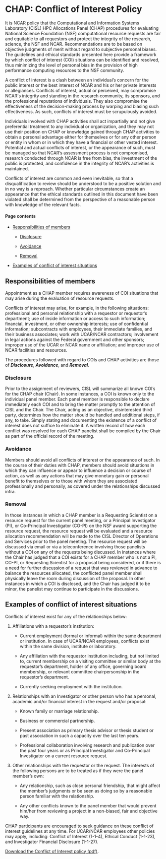 # CHAP: Conflict of Interest Policy

It is NCAR policy that the Computational and Information Systems
Laboratory (CISL) HPC Allocations Panel (CHAP) procedures for evaluating
National Science Foundation (NSF) computational resource requests are
fair and equitable to all requestors and protect the integrity of the
research, science, the NSF and NCAR. Recommendations are to be based on
objective judgments of merit without regard to subjective personal
biases. The guidelines and ethical standards presented here provide a
framework by which conflict of interest (COI) situations can be
identified and resolved, thus minimizing the level of personal bias in
the provision of high performance computing resources to the NSF
community.

A conflict of interest is a clash between an individual’s concern for
the public interest or the best interest of NCAR and his or her private
interests or allegiances. Conflicts of interest, actual or perceived,
may compromise NCAR's integrity and standing in the research community,
its sponsors, and the professional reputations of individuals. They also
compromise the effectiveness of the decision-making process by warping
and biasing such effectiveness. As such, conflicts of interest must be
scrupulously avoided.

Individuals involved with CHAP activities shall act impartially and not
give preferential treatment to any individual or organization, and they
may not use their position on CHAP or knowledge gained through CHAP
activities to obtain a personal advantage either for themselves or for
any other person or entity in whom or in which they have a financial or
other vested interest. Potential and actual conflicts of interest, or
the appearance of such, must be managed so that NCAR’s assessment
process is not compromised, research conducted through NCAR is free from
bias, the investment of the public is protected, and confidence in the
integrity of NCAR’s activities is maintained.

Conflicts of interest are common and even inevitable, so that a
disqualification to review should be understood to be a positive
solution and in no way is a reproach. Whether particular circumstances
create an appearance that the ethical standards outlined in this
document have been violated shall be determined from the perspective of
a reasonable person with knowledge of the relevant facts.

#### Page contents

- [Responsibilities of
  members](#CHAP:ConflictofInterestPolicy-Responsib)

  - [Disclosure](#CHAP:ConflictofInterestPolicy-Disclosur)

  - [Avoidance](#CHAP:ConflictofInterestPolicy-Avoidance)

  - [Removal](#CHAP:ConflictofInterestPolicy-Removal)

- [Examples of conflict of interest
  situations](#CHAP:ConflictofInterestPolicy-Exampleso)

## Responsibilities of members

Appointment as a CHAP member requires awareness of COI situations that
may arise during the evaluation of resource requests.

Conflicts of interest may arise, for example, in the following
situations: professional and personal relationship with a requestor or
requestor’s department; use of inside information or access to such
information; financial, investment, or other ownership interests; use of
confidential information; subcontracts with employees, their immediate
families, and their business associates; work with UCAR/NCAR
contractors; involvement in legal actions against the Federal government
and other sponsors; improper use of the UCAR or NCAR name or
affiliation; and improper use of NCAR facilities and resources.

The procedures followed with regard to COIs and CHAP activities are
those of ***Disclosure***, ***Avoidance***, and ***Removal***.

### Disclosure

Prior to the assignment of reviewers, CISL will summarize all known
COI’s for the CHAP chair (Chair). In some instances, a COI is known only
to the individual panel member. Each panel member is responsible to
declare immediately each COI and to bring the matter promptly to the
attention of CISL and the Chair. The Chair, acting as an objective,
disinterested third party, determines how the matter should be handled
and additional steps, if any, to take. Simply stating and documenting
the existence of a conflict of interest does not suffice to eliminate
it. A written record of how each conflict was resolved for each CHAP
panelist shall be compiled by the Chair as part of the official record
of the meeting.

### Avoidance

Members should avoid all conflicts of interest or the appearance of
such. In the course of their duties with CHAP, members should avoid
situations in which they can influence or appear to influence a decision
or course of action, as well as any actions that may give monetary gain
or personal benefit to themselves or to those with whom they are
associated professionally and personally, as covered under the
relationships discussed infra.

### Removal

In those instances in which a CHAP member is a Requesting Scientist on a
resource request for the current panel meeting, or a Principal
Investigator (PI), or Co-Principal Investigator (CO-PI) on the NSF award
supporting the resource request, the resource request will be evaluated
and a resource allocation recommendation will be made to the CISL
Director of Operations and Services prior to the panel meeting. The
resource request will be discussed via email or via a teleconference
involving those panelists without a COI on any of the requests being
discussed. In instances where the Chair has judged that a COI exists for
a CHAP member who is not a PI, CO-PI, or Requesting Scientist for a
proposal being considered, or if there is a need for further discussion
of a request that was reviewed in advance to balance the resources
allocated, the conflicted panel member shall physically leave the room
during discussion of the proposal. In other instances in which a COI is
disclosed, and the Chair has judged it to be minor, the panelist may
continue to participate in the discussions.

## Examples of conflict of interest situations

Conflicts of interest exist for any of the relationships below:

1.  Affiliations with a requestor’s institution:

    - Current employment (formal or informal) within the same department
      or institution. In case of UCAR/NCAR employees, conflicts exist
      within the same division, institute or laboratory.

    - Any affiliation with the requestor institution including, but not
      limited to, current membership on a visiting committee or similar
      body at the requestor’s department, holder of any office,
      governing board membership, or relevant committee chairpersonship
      in the requestor’s department.

    - Currently seeking employment with the institution.

2.  Relationships with an Investigator or other person who has a
    personal, academic and/or financial interest in the request and/or
    proposal:

    - Known family or marriage relationship.

    - Business or commercial partnership.

    - Present association as primary thesis advisor or thesis student or
      past association in such a capacity over the last ten years.

    - Professional collaboration involving research and publication over
      the past four years or as Principal Investigator and Co-Principal
      Investigator on a current resource request.

3.  Other relationships with the requestor or the request. The interests
    of the following persons are to be treated as if they were the panel
    member’s own:

    - Any relationship, such as close personal friendship, that might
      affect the member’s judgments or be seen as doing so by a
      reasonable person familiar with the relationship.

    - Any other conflicts known to the panel member that would prevent
      him/her from reviewing a project in a non-biased, fair and
      objective way.

CHAP participants are encouraged to seek guidance on these conflict of
interest guidelines at any time. For UCAR/NCAR employees other policies
may apply, including: Conflict of Interest (1-1-4), Ethical Conduct
(1-1-23), and Investigator Financial Disclosure (1-1-27).

[Download the Conflict of Interest policy
(pdf)](file:////download/attachments/70549839/CHAP_COI_Policy_0.pdf%3fversion=1&modificationDate=1627405650000&api=v2).
